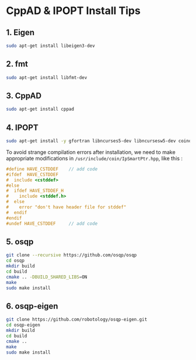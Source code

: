 # CppAD & IPOPT Install Tips



## 1. Eigen

```bash
sudo apt-get install libeigen3-dev
```



## 2. fmt

```bash
sudo apt-get install libfmt-dev
```



## 3. CppAD

```bash
sudo apt-get install cppad
```



## 4. IPOPT

```bash
sudo apt-get install -y gfortran libncurses5-dev libncursesw5-dev coinor-libipopt-dev libmetis-dev
```

To avoid strange compilation errors after installation, we need to make appropriate modifications in `/usr/include/coin/IpSmartPtr.hpp`, like this :

```c
#define HAVE_CSTDDEF	// add code
#ifdef  HAVE_CSTDDEF
#  include <cstddef>
#else
#  ifdef HAVE_STDDEF_H
#    include <stddef.h>
#  else
#    error "don't have header file for stddef"
#  endif
#endif
#undef HAVE_CSTDDEF 	// add code
```



## 5. osqp

```bash
git clone --recursive https://github.com/osqp/osqp
cd osqp
mkdir build
cd build
cmake .. -DBUILD_SHARED_LIBS=ON
make
sudo make install
```



## 6. osqp-eigen

```bash
git clone https://github.com/robotology/osqp-eigen.git
cd osqp-eigen
mkdir build 
cd build
cmake ..
make
sudo make install
```

